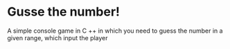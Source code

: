 # Gusse the number!
A simple console game in C ++ in which you need to guess the number in a given range, which input the player
